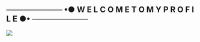 ## ────────── •● W E L C O M E   T O   M Y   P R O F I L E ●• ──────────

![](https://cdn.discordapp.com/attachments/831877886680104971/905424865190899723/Konachan.com_-_323955_sample.jpg)
